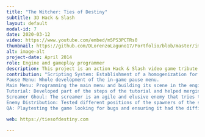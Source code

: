 ```yaml
---
title: "The Witcher: Ties of Destiny"
subtitle: 3D Hack & Slash
layout: default
modal-id: 7
date: 2020-03-12
video: https://www.youtube.com/embed/m5PS3PCTRs0
thumbnail: https://github.com/DLorenzoLaguno17/Portfolio/blob/master/img/portfolio/Witcher.gif?raw=true
alt: image-alt
project-date: April 2014
role: Engine and gameplay programmer
description: This project is an action Hack & Slash video game tribute to The Witcher series, result of a team of 30 people, a whole class of students in third course. It is a cooperative game for two players, which will have to play as Geralt or Jaskier, each one with their different abilities and combat style, and overcome waves of different types of enemies to manage to get their way to the victory. To create it we developed our own game engine, Broken Engine, using in C++ and a group of open third-party libraries, such as OpenGL, PhysX or Recast, and using Lua as our scripting language.
contribution: "Scripting System: Establishment of a homogenization for all scripting functions and their distribution in different specific namespaces, apart from programming several of those functions myself. Implementation of script initialization, save and load of scripts and variable editing from the engine inspector to improve user experience, as well as drag and drop of game objects into public script variables.
Pause Menu: Whole development of the in-game pause menu.
Main Menu: Programming the main menu and building its scene in the engine.
Tutorial: Developed part of the steps of the tutorial and helped merging all of them, as well as ensuring there are no drawbacks with the pause menu and the tips of the tutorial.
Screamer Ghoul: The screamer is an agile and elusive enemy that tries to be at a certain distance from the players from where it can annoy them and constantly summon lesser monsters.
Enemy Distribution: Tested different positions of the spawners of the second level to check the performance of the game and balancing the different waves of enemies.
QA: Playtesting the game looking for bugs and ensuring it had the difficulty we designed and that the gameplay felt entertaining and dynamic."

web: https://tiesofdestiny.com

---
```


